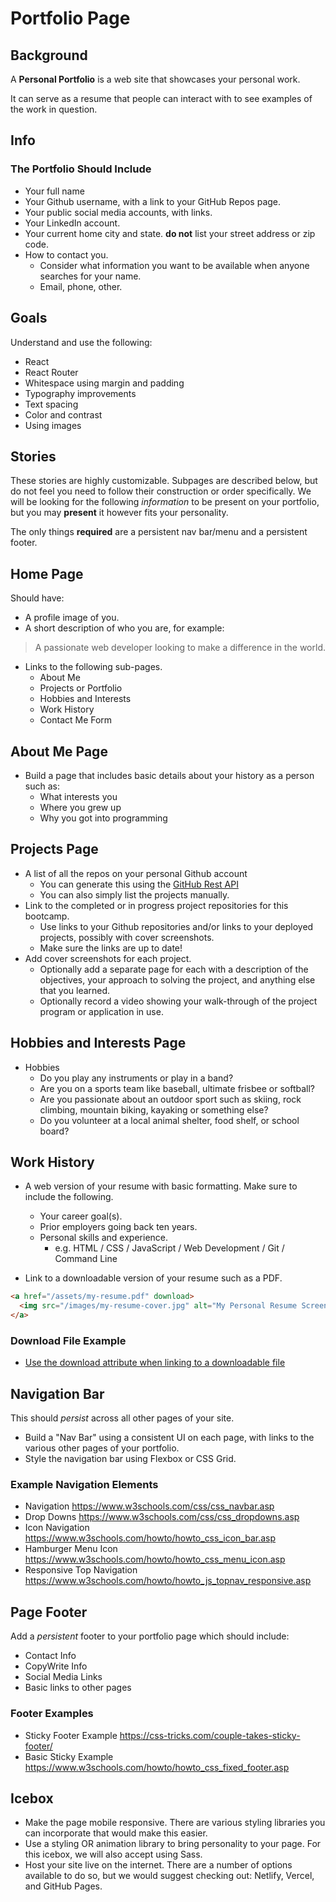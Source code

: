 # Portfolio Page

## Background

A **Personal Portfolio** is a web site that showcases your personal work.

It can serve as a resume that people can interact with to see examples of the work in question.

## Info

### The Portfolio Should Include

* Your full name
* Your Github username, with a link to your GitHub Repos page.
* Your public social media accounts, with links.
* Your LinkedIn account.
* Your current home city and state. **do not** list your street address or zip code.
* How to contact you.
  * Consider what information you want to be available when anyone searches for your name.
  * Email, phone, other.

## Goals

Understand and use the following:

* React
* React Router
* Whitespace using margin and padding
* Typography improvements
* Text spacing
* Color and contrast
* Using images
  
## Stories

These stories are highly customizable. Subpages are described below, but do not feel you need to follow their construction or order specifically. We will be looking for the following _information_ to be present on your portfolio, but you may **present** it however fits your personality.

The only things **required** are a persistent nav bar/menu and a persistent footer.

## Home Page

Should have:

* A profile image of you.
* A short description of who you are, for example:

> A passionate web developer looking to make a difference in the world.

* Links to the following sub-pages.
  * About Me
  * Projects or Portfolio
  * Hobbies and Interests
  * Work History
  * Contact Me Form

## About Me Page

* Build a page that includes basic details about your history as a person such as:
  * What interests you
  * Where you grew up
  * Why you got into programming

## Projects Page

* A list of all the repos on your personal Github account
  * You can generate this using the [GitHub Rest API](https://developer.github.com/v3/repos/)
  * You can also simply list the projects manually.
* Link to the completed or in progress project repositories for this bootcamp.
  * Use links to your Github repositories and/or links to your deployed projects, possibly with cover screenshots.
  * Make sure the links are up to date!
* Add cover screenshots for each project.
  * Optionally add a separate page for each with a description of the objectives, your approach to solving the project, and anything else that you learned.
  * Optionally record a video showing your walk-through of the project program or application in use.

## Hobbies and Interests Page

* Hobbies
  * Do you play any instruments or play in a band?
  * Are you on a sports team like baseball, ultimate frisbee or softball?
  * Are you passionate about an outdoor sport such as skiing, rock climbing, mountain biking, kayaking or something else?
  * Do you volunteer at a local animal shelter, food shelf, or school board?

## Work History

* A web version of your resume with basic formatting. Make sure to include the following.
  * Your career goal(s).
  * Prior employers going back ten years.
  * Personal skills and experience.
    * e.g. HTML / CSS / JavaScript / Web Development / Git / Command Line

* Link to a downloadable version of your resume such as a PDF.

```html
<a href="/assets/my-resume.pdf" download>
  <img src="/images/my-resume-cover.jpg" alt="My Personal Resume Screenshot">
</a>
```

### Download File Example

* [Use the download attribute when linking to a downloadable file](https://developer.mozilla.org/en-US/docs/Learn/HTML/Introduction_to_HTML/Creating_hyperlinks#Use_the_download_attribute_when_linking_to_a_download)

## Navigation Bar

This should _persist_ across all other pages of your site.  

* Build a "Nav Bar" using a consistent UI on each page, with links to the various other pages of your portfolio.
* Style the navigation bar using Flexbox or CSS Grid.

### Example Navigation Elements

* Navigation <https://www.w3schools.com/css/css_navbar.asp>
* Drop Downs <https://www.w3schools.com/css/css_dropdowns.asp>
* Icon Navigation <https://www.w3schools.com/howto/howto_css_icon_bar.asp>
* Hamburger Menu Icon <https://www.w3schools.com/howto/howto_css_menu_icon.asp>
* Responsive Top Navigation <https://www.w3schools.com/howto/howto_js_topnav_responsive.asp>

## Page Footer

Add a _persistent_ footer to your portfolio page which should include:

* Contact Info
* CopyWrite Info
* Social Media Links
* Basic links to other pages

### Footer Examples

* Sticky Footer Example <https://css-tricks.com/couple-takes-sticky-footer/>
* Basic Sticky Example <https://www.w3schools.com/howto/howto_css_fixed_footer.asp>

## Icebox

* Make the page mobile responsive. There are various styling libraries you can incorporate that would make this easier.
* Use a styling OR animation library to bring personality to your page. For this icebox, we will also accept using Sass.
* Host your site live on the internet. There are a number of options available to do so, but we would suggest checking out: Netlify, Vercel, and GitHub Pages.
